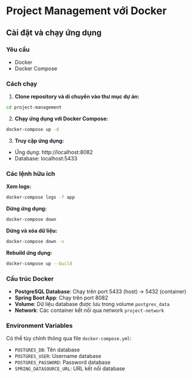 # Project Management với Docker

## Cài đặt và chạy ứng dụng

### Yêu cầu
- Docker
- Docker Compose

### Cách chạy

1. **Clone repository và di chuyển vào thư mục dự án:**
```bash
cd project-management
```

2. **Chạy ứng dụng với Docker Compose:**
```bash
docker-compose up -d
```

3. **Truy cập ứng dụng:**
- Ứng dụng: http://localhost:8082
- Database: localhost:5433

### Các lệnh hữu ích

**Xem logs:**
```bash
docker-compose logs -f app
```

**Dừng ứng dụng:**
```bash
docker-compose down
```

**Dừng và xóa dữ liệu:**
```bash
docker-compose down -v
```

**Rebuild ứng dụng:**
```bash
docker-compose up --build
```

### Cấu trúc Docker

- **PostgreSQL Database**: Chạy trên port 5433 (host) -> 5432 (container)
- **Spring Boot App**: Chạy trên port 8082
- **Volume**: Dữ liệu database được lưu trong volume `postgres_data`
- **Network**: Các container kết nối qua network `project-network`

### Environment Variables

Có thể tùy chỉnh thông qua file `docker-compose.yml`:
- `POSTGRES_DB`: Tên database
- `POSTGRES_USER`: Username database
- `POSTGRES_PASSWORD`: Password database
- `SPRING_DATASOURCE_URL`: URL kết nối database 